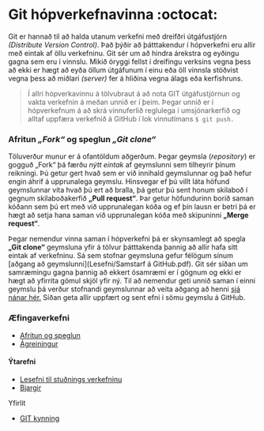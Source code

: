 # Git hópverkefnavinna :octocat:
Git er hannað til að halda utanum verkefni með dreifðri útgáfustjórn _(Distribute Version Control)_. Það þýðir að þátttakendur í hópverkefni eru allir með eintak af öllu verkefninu. Git sér um að hindra árekstra og eyðingu gagna sem eru í vinnslu. Mikið öryggi fellst í dreifingu verksins vegna þess að ekki er hægt að eyða öllum útgáfunum í einu eða öll vinnsla stöðvist vegna þess að miðlari _(server)_ fer á hliðina vegna álags eða kerfishruns.

> Í allri hópverkavinnu á tölvubraut á að nota GIT útgáfustjórnun og vakta verkefnin á meðan unnið er í þeim. 
Þegar unnið er í hópverkefnum á að skrá vinnuferlið reglulega  í umsjónarkerfið og alltaf uppfæra verkefnið á GitHub í lok vinnutímans ```$ git push. ```

### Afritun _„Fork“_ og speglun _„Git clone“_
Töluverður munur er á ofantöldum aðgerðum. Þegar geymsla (_repository_) er gogguð „Fork“ þá færðu _nýtt eintak_ af geymslunni sem tilheyrir þínum reikningi. Þú getur gert hvað sem er við innihald geymslunnar og það hefur engin áhrif á upprunalega geymslu. Hinsvegar ef þú villt láta höfund geymslunnar vita hvað þú ert að bralla, þá getur þú sent honum skilaboð í gegnum skilaboðakerfið **„Pull request“**. Þar getur höfundurinn borið saman kóðann sem þú ert með við upprunalegan kóða og ef þín lausn er betri þá er hægt að setja hana saman við upprunalegan kóða með skipuninni **„Merge request“**.

Þegar nemendur vinna saman í hópverkefni þá er skynsamlegt að spegla **„Git clone“** geymsluna yfir á tölvur þátttakenda þannig að allir hafa sitt eintak af verkefninu. Sá sem stofnar geymsluna gefur félögum sínum [aðgang að geymslunni](Lesefni/Samstarf á GitHub.pdf). Git sér síðan um samræmingu gagna þannig að ekkert ósamræmi er í gögnum og ekki er hægt að yfirrita gömul skjöl yfir ný. Til að nemendur geti unnið saman í einni geymslu þá verður stofnandi geymslunnar að veita aðgang að henni [sjá nánar hér.](https://github.com/vefhonnun/Git-aefingaverkefni/blob/master/Lesefni/Samstarf%20%C3%A1%20GitHub.pdf) Síðan geta allir uppfært og sent efni í sömu geymslu á GitHub. 

### Æfingaverkefni
* [Afritun og speglun](Afritun.md)
* [Ágreiningur](Ágreiningur.md)

#### Ýtarefni
* [Lesefni til stuðnings verkefninu](Lesefni/)
* [Bjargir](Bjargir.md)

Yfirlit
* [GIT kynning](README.md)
<!--
### Námsmat:
*	Fjórar greinar af vefsíðu unnar af báðum nemendum (2x2). 
*	Vefsíða á að vera tengd geymslunni sbr. verklýsinguna hér að ofan.

#### Allar aðgerðir og skráningar (Branches/Commits) eiga að vera í sögu skjalana ( Commits / History ) á GitHub. Ef skráningarsagan (commits) fylgir ekki með þá er engin einkun gefin fyrir verkefnið.  

> Verkefnaskil: setjið tengil sem vísar á GitHub geymsluna í _'Athugasemdir'_ **í Innu**. 
-->
